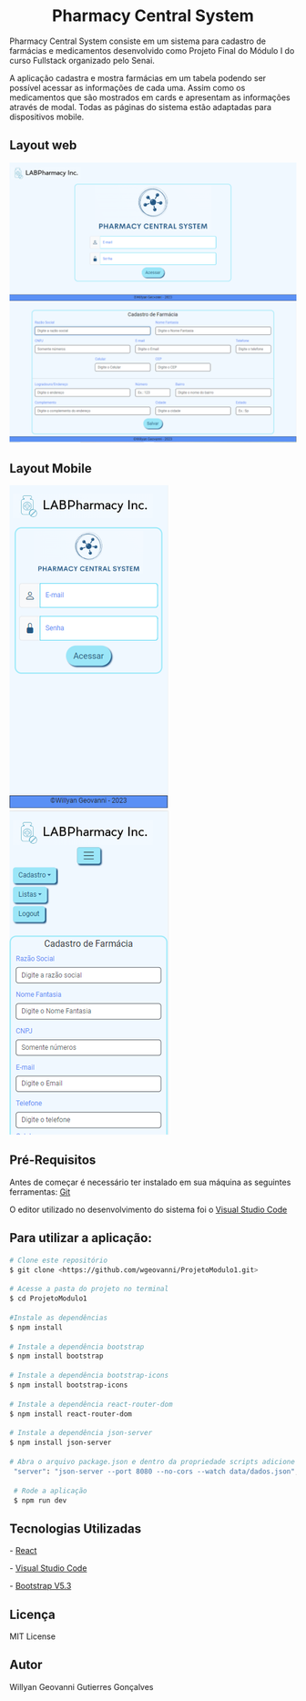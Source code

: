 <h1 align="center">Pharmacy Central System</h1>

<p>Pharmacy Central System consiste em um sistema para cadastro de farmácias e medicamentos desenvolvido como Projeto Final do Módulo I do curso Fullstack organizado pelo
Senai.</p>
<p>A aplicação cadastra e mostra farmácias em um tabela podendo ser possível acessar as informações de cada uma. Assim como os medicamentos que são mostrados em cards e
apresentam as informações através de modal. Todas as páginas do sistema estão adaptadas para dispositivos mobile.</p>

<h2>Layout web</h2>
<img src="assets/login.png" alt="Login" />
<img src="assets/form.png" alt="Cadastro de Farmácia" />

<h2>Layout Mobile</h2>
<img src="assets/loginmobile.png" alt="Formulário de login mobile" /><img src="assets/menumobile.png" alt="Cadastro Farmácia Mobile" />

<h2>Pré-Requisitos</h2>
<p>Antes de começar é necessário ter instalado em sua máquina as seguintes ferramentas: <a href="https://git-scm.com">Git</a></p>
<p>O editor utilizado no desenvolvimento do sistema foi o <a href="https://code.visualstudio.com/">Visual Studio Code</a>

<h2>Para utilizar a aplicação:</h2>

```bash
# Clone este repositório
$ git clone <https://github.com/wgeovanni/ProjetoModulo1.git>

# Acesse a pasta do projeto no terminal
$ cd ProjetoModulo1

#Instale as dependências
$ npm install

# Instale a dependência bootstrap
$ npm install bootstrap

# Instale a dependência bootstrap-icons
$ npm install bootstrap-icons

# Instale a dependência react-router-dom
$ npm install react-router-dom

# Instale a dependência json-server
$ npm install json-server

# Abra o arquivo package.json e dentro da propriedade scripts adicione a linha:
 "server": "json-server --port 8080 --no-cors --watch data/dados.json",
 
 # Rode a aplicação
 $ npm run dev
```

<h2>Tecnologias Utilizadas</h2>
<p>- <a href="https://pt-br.reactjs.org/">React</a></p>
<p>- <a href="https://code.visualstudio.com/">Visual Studio Code</a></p>
<p>- <a href="https://getbootstrap.com/">Bootstrap V5.3</a>

## Licença
<p>MIT License</p>
 
## Autor

<p>Willyan Geovanni Gutierres Gonçalves</p>
